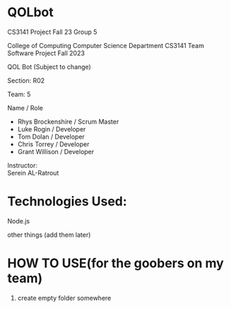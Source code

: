 # QOLbot
CS3141 Project Fall 23 Group 5

College of Computing
Computer Science Department
CS3141 Team Software Project
Fall 2023

QOL Bot (Subject to change)

Section: R02

Team: 5

Name / Role
- Rhys Brockenshire	/ Scrum Master
- Luke Rogin	/ Developer
- Tom Dolan	/ Developer
- Chris Torrey	/ Developer
- Grant Willison	/ Developer

Instructor: 	
Serein AL-Ratrout 

# Technologies Used:
Node.js

other things (add them later)

# HOW TO USE(for the goobers on my team)
1. create empty folder somewhere

